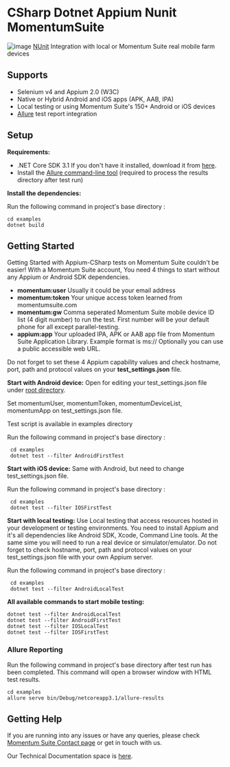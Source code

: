 # CSharp Dotnet Appium Nunit MomentumSuite
![image](https://user-images.githubusercontent.com/105457661/182377026-caefb36d-d447-4cfb-a2c6-d45fbd5f1d3c.png)
[NUnit](https://nunit.org/) Integration with local or Momentum Suite real mobile farm devices


## Supports
  * Selenium v4 and Appium 2.0 (W3C)
  * Native or Hybrid Android and iOS apps (APK, AAB, IPA)
  * Local testing or using Momentum Suite's 150+ Android or iOS devices
  * [Allure](https://docs.qameta.io/allure/) test report integration
  
  ## Setup

**Requirements:**

* .NET Core SDK 3.1  If you don't have it installed, download it from [here](https://dotnet.microsoft.com/en-us/download/dotnet/3.1).
* Install the [Allure command-line tool](https://www.npmjs.com/package/allure-commandline) (required to process the results directory after test run)

**Install the dependencies:**

Run the following command in project's base directory :
```
cd examples
dotnet build
```

## Getting Started
Getting Started with Appium-CSharp tests on Momentum Suite couldn't be easier!
With a Momentum Suite account, You need 4 things to start without any Appium or Android SDK dependencies.
  * **momentum:user** Usually it could be your email address
  * **momentum:token** Your unique access token learned from momentumsuite.com
  * **momentum:gw** Comma seperated Momentum Suite mobile device ID list (4 digit number) to run the test. First number will be your default phone for all except parallel-testing.
  * **appium:app** Your uploaded IPA, APK or AAB app file from Momentum Suite Application Library. Example format is ms://<hashed-app-id> Optionally you can use a public accessible web URL.
 
 Do not forget to set these 4 Appium capability values and check hostname, port, path and protocol values on your **test_settings.json** file.

**Start with Android device:**
 Open for editing your test_settings.json file under [root directory](https://github.com/momentumsuite/csharp-dotnet-appium-nunit-momentumsuite/blob/main/test_settings.json).
 
 Set momentumUser, momentumToken, momentumDeviceList, momentumApp on test_settings.json file.
 
 Test script is available in examples directory
 
 Run the following command in project's base directory :
```
 cd examples
 dotnet test --filter AndroidFirstTest
```


**Start with iOS device:**
Same with Android, but need to change test_settings.json file.
 
Run the following command in project's base directory :
```
 cd examples
 dotnet test --filter IOSFirstTest
```

**Start with local testing:**
Use Local testing that access resources hosted in your development or testing environments. You need to install Appium and it's all dependencies like Android SDK, Xcode, Command Line tools. At the same sime you will need to run a real device or simulator/emulator.  Do not forget to check hostname, port, path and protocol values on your test_settings.json file with your own Appium server.
 
Run the following command in project's base directory :
```
 cd examples
 dotnet test --filter AndroidLocalTest
```
 
 **All available commands to start mobile testing:**
 ```
dotnet test --filter AndroidLocalTest
dotnet test --filter AndroidFirstTest
dotnet test --filter IOSLocalTest
dotnet test --filter IOSFirstTest
```

### Allure Reporting
 
 Run the following command in project's base directory after test run has been completed. This command will open a browser window with HTML test results.
```
cd examples
allure serve bin/Debug/netcoreapp3.1/allure-results
```

## Getting Help
If you are running into any issues or have any queries, please check [Momentum Suite Contact page](https://www.momentumsuite.com/contact/) or get in touch with us.
 
Our Technical Documentation space is [here](https://www.momentumsuite.com/docs/).
